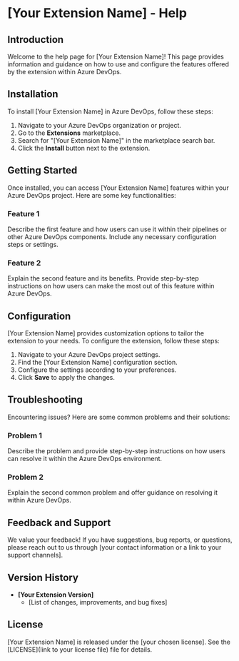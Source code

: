 # [Your Extension Name] - Help

## Introduction

Welcome to the help page for [Your Extension Name]! This page provides information and guidance on how to use and configure the features offered by the extension within Azure DevOps.

## Installation

To install [Your Extension Name] in Azure DevOps, follow these steps:

1. Navigate to your Azure DevOps organization or project.
2. Go to the **Extensions** marketplace.
3. Search for "[Your Extension Name]" in the marketplace search bar.
4. Click the **Install** button next to the extension.

## Getting Started

Once installed, you can access [Your Extension Name] features within your Azure DevOps project. Here are some key functionalities:

### Feature 1

Describe the first feature and how users can use it within their pipelines or other Azure DevOps components. Include any necessary configuration steps or settings.

### Feature 2

Explain the second feature and its benefits. Provide step-by-step instructions on how users can make the most out of this feature within Azure DevOps.

## Configuration

[Your Extension Name] provides customization options to tailor the extension to your needs. To configure the extension, follow these steps:

1. Navigate to your Azure DevOps project settings.
2. Find the [Your Extension Name] configuration section.
3. Configure the settings according to your preferences.
4. Click **Save** to apply the changes.

## Troubleshooting

Encountering issues? Here are some common problems and their solutions:

### Problem 1

Describe the problem and provide step-by-step instructions on how users can resolve it within the Azure DevOps environment.

### Problem 2

Explain the second common problem and offer guidance on resolving it within Azure DevOps.

## Feedback and Support

We value your feedback! If you have suggestions, bug reports, or questions, please reach out to us through [your contact information or a link to your support channels].

## Version History

- **[Your Extension Version]**
  - [List of changes, improvements, and bug fixes]

## License

[Your Extension Name] is released under the [your chosen license]. See the [LICENSE](link to your license file) file for details.
